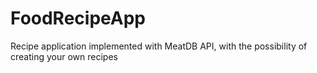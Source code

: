 # FoodRecipeApp
Recipe application implemented with MeatDB API, with the possibility of creating your own recipes
